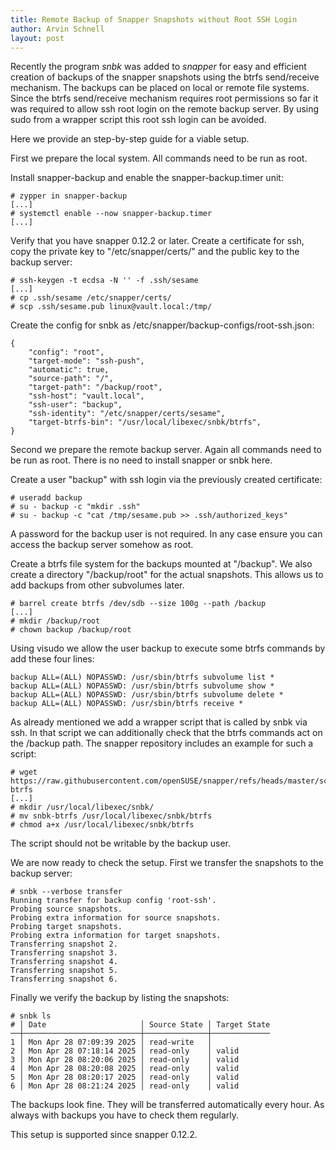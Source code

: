 ```yaml
---
title: Remote Backup of Snapper Snapshots without Root SSH Login
author: Arvin Schnell
layout: post
---
```


Recently the program *snbk* was added to *snapper* for easy and
efficient creation of backups of the snapper snapshots using the btrfs
send/receive mechanism. The backups can be placed on local or remote
file systems. Since the btrfs send/receive mechanism requires root
permissions so far it was required to allow ssh root login on the
remote backup server. By using sudo from a wrapper script this root
ssh login can be avoided.

Here we provide an step-by-step guide for a viable setup.

First we prepare the local system. All commands need to be run as
root.

Install snapper-backup and enable the snapper-backup.timer unit:

~~~
# zypper in snapper-backup
[...]
# systemctl enable --now snapper-backup.timer
[...]
~~~

Verify that you have snapper 0.12.2 or later. Create a certificate for
ssh, copy the private key to "/etc/snapper/certs/" and the public key
to the backup server:

~~~
# ssh-keygen -t ecdsa -N '' -f .ssh/sesame
[...]
# cp .ssh/sesame /etc/snapper/certs/
# scp .ssh/sesame.pub linux@vault.local:/tmp/
~~~

Create the config for snbk as
/etc/snapper/backup-configs/root-ssh.json:

~~~
{
    "config": "root",
    "target-mode": "ssh-push",
    "automatic": true,
    "source-path": "/",
    "target-path": "/backup/root",
    "ssh-host": "vault.local",
    "ssh-user": "backup",
    "ssh-identity": "/etc/snapper/certs/sesame",
    "target-btrfs-bin": "/usr/local/libexec/snbk/btrfs",
}
~~~

Second we prepare the remote backup server. Again all commands need to
be run as root. There is no need to install snapper or snbk here.

Create a user "backup" with ssh login via the previously created
certificate:

~~~
# useradd backup
# su - backup -c "mkdir .ssh"
# su - backup -c "cat /tmp/sesame.pub >> .ssh/authorized_keys"
~~~

A password for the backup user is not required. In any case ensure you
can access the backup server somehow as root.

Create a btrfs file system for the backups mounted at "/backup". We
also create a directory "/backup/root" for the actual snapshots. This
allows us to add backups from other subvolumes later.

~~~
# barrel create btrfs /dev/sdb --size 100g --path /backup
[...]
# mkdir /backup/root
# chown backup /backup/root
~~~

Using visudo we allow the user backup to execute some btrfs commands
by add these four lines:

~~~
backup ALL=(ALL) NOPASSWD: /usr/sbin/btrfs subvolume list *
backup ALL=(ALL) NOPASSWD: /usr/sbin/btrfs subvolume show *
backup ALL=(ALL) NOPASSWD: /usr/sbin/btrfs subvolume delete *
backup ALL=(ALL) NOPASSWD: /usr/sbin/btrfs receive *
~~~

As already mentioned we add a wrapper script that is called by snbk
via ssh. In that script we can additionally check that the btrfs
commands act on the /backup path. The snapper repository includes an
example for such a script:

~~~
# wget https://raw.githubusercontent.com/openSUSE/snapper/refs/heads/master/scripts/snbk-btrfs
[...]
# mkdir /usr/local/libexec/snbk/
# mv snbk-btrfs /usr/local/libexec/snbk/btrfs
# chmod a+x /usr/local/libexec/snbk/btrfs
~~~

The script should not be writable by the backup user.

We are now ready to check the setup. First we transfer the snapshots
to the backup server:

~~~
# snbk --verbose transfer
Running transfer for backup config 'root-ssh'.
Probing source snapshots.
Probing extra information for source snapshots.
Probing target snapshots.
Probing extra information for target snapshots.
Transferring snapshot 2.
Transferring snapshot 3.
Transferring snapshot 4.
Transferring snapshot 5.
Transferring snapshot 6.
~~~

Finally we verify the backup by listing the snapshots:

~~~
# snbk ls
# │ Date                     │ Source State │ Target State
──┼──────────────────────────┼──────────────┼─────────────
1 │ Mon Apr 28 07:09:39 2025 │ read-write   │
2 │ Mon Apr 28 07:18:14 2025 │ read-only    │ valid
3 │ Mon Apr 28 08:20:06 2025 │ read-only    │ valid
4 │ Mon Apr 28 08:20:08 2025 │ read-only    │ valid
5 │ Mon Apr 28 08:20:17 2025 │ read-only    │ valid
6 │ Mon Apr 28 08:21:24 2025 │ read-only    │ valid
~~~

The backups look fine. They will be transferred automatically every
hour. As always with backups you have to check them regularly.

This setup is supported since snapper 0.12.2.
